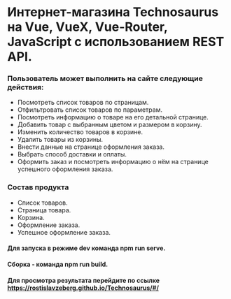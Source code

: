 # Интернет-магазина Technosaurus на Vue, VueX, Vue-Router, JavaScript с использованием REST API.
### Пользователь может выполнить на сайте следующие действия: 
+ Посмотреть список товаров по страницам.
+ Отфильтровать список товаров по параметрам.
+ Посмотреть информацию о товаре на его детальной странице.
+ Добавить товар с выбранным цветом и размером в корзину.
+ Изменить количество товаров в корзине.
+ Удалить товары из корзины.
+ Внести данные на странице оформления заказа.
+ Выбрать способ доставки и оплаты.
+ Оформить заказ и посмотреть информацию о нём на странице успешного оформления заказа.
### Состав продукта
+ Список товаров.
+ Страница товара.
+ Корзина.
+ Оформление заказа.
+ Успешное оформление заказа.
#### Для запуска в режиме dev команда npm run serve.
#### Сборка - команда npm run build.
#### Для просмотра результата перейдите по ссылке https://rostislavzeberg.github.io/Technosaurus/#/


